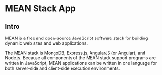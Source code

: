 # MEAN Stack App

## Intro
MEAN is a free and open-source JavaScript software stack for building dynamic web sites and web applications.

The MEAN stack is MongoDB, Express.js, AngularJS (or Angular), and Node.js. Because all components of the MEAN stack support programs are written in JavaScript, MEAN applications can be written in one language for both server-side and client-side execution environments.
